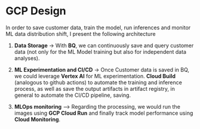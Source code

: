 # GCP Design

In order to save customer data, train the model, run inferences and monitor ML data distribution shift, I present the following architecture





1. **Data Storage** -> With **BQ**, we can continuously save and query customer data (not only for the ML Model training but also for independent data analyses).

2. **ML Experimentation and CI/CD** -> Once Customer data is saved in BQ, we could leverage **Vertex AI** for ML experimentation. **Cloud Build** (analogous to github actions) to automate the training and inference process, as well as save the output artifacts in artifact registry, in general to automate the CI/CD pipeline, saving.

3. **MLOps monitoring** --> Regarding the processing, we would run the images using **GCP Cloud Run** and finally track model performance using **Cloud Monitoring**.


